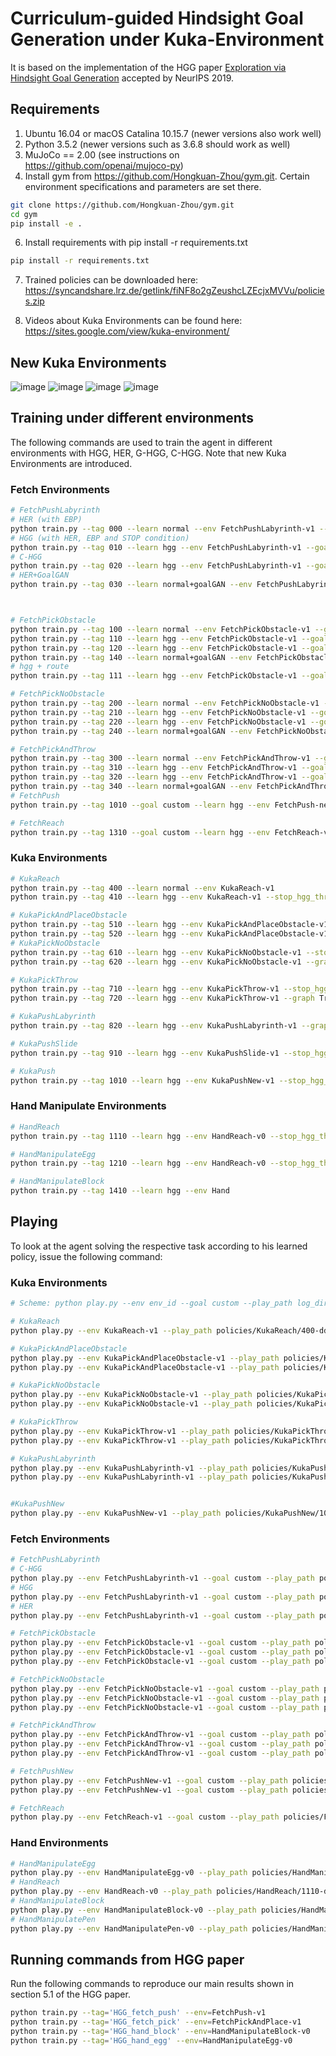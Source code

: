 # Curriculum-guided Hindsight Goal Generation under Kuka-Environment

It is based on the implementation of the HGG paper [Exploration via Hindsight Goal Generation](http://arxiv.org/abs/1906.04279) accepted by NeurIPS 2019.



## Requirements
1. Ubuntu 16.04 or macOS Catalina 10.15.7 (newer versions also work well) 
2. Python 3.5.2 (newer versions such as 3.6.8 should work as well)
3. MuJoCo == 2.00 (see instructions on https://github.com/openai/mujoco-py)
4. Install gym from https://github.com/Hongkuan-Zhou/gym.git. Certain environment specifications and parameters are set there. 


```bash
git clone https://github.com/Hongkuan-Zhou/gym.git
cd gym
pip install -e . 
```

6. Install requirements with pip install -r requirements.txt
```bash
pip install -r requirements.txt
```

7. Trained policies can be downloaded here: 
https://syncandshare.lrz.de/getlink/fiNF8o2gZeushcLZEcjxMVVu/policies.zip
   
8. Videos about Kuka Environments can be found here:
https://sites.google.com/view/kuka-environment/
   

## New Kuka Environments
![image](https://github.com/Hongkuan-Zhou/C-HGG/blob/main/Image/KukaReach.png)
![image](https://github.com/Hongkuan-Zhou/C-HGG/blob/main/Image/KukaPush.png)
![image](https://github.com/Hongkuan-Zhou/C-HGG/blob/main/Image/KukaPickNoObstacle.png)
![image](https://github.com/Hongkuan-Zhou/C-HGG/blob/main/Image/KukaPickObstacle.png)
## Training under different environments

The following commands are used to train the agent in different environments with HGG, HER, G-HGG, C-HGG.
Note that new Kuka Environments are introduced.

### Fetch Environments
```bash
# FetchPushLabyrinth
# HER (with EBP)
python train.py --tag 000 --learn normal --env FetchPushLabyrinth-v1 --goal custom 
# HGG (with HER, EBP and STOP condition)
python train.py --tag 010 --learn hgg --env FetchPushLabyrinth-v1 --goal custom --stop_hgg_threshold 0.3
# C-HGG
python train.py --tag 020 --learn hgg --env FetchPushLabyrinth-v1 --goal custom --stop_hgg_threshold 0.3 --graph True --n_x 31 --n_y 31 --n_z 11 --curriculum True
# HER+GoalGAN
python train.py --tag 030 --learn normal+goalGAN --env FetchPushLabyrinth-v1 --goal custom



# FetchPickObstacle
python train.py --tag 100 --learn normal --env FetchPickObstacle-v1 --goal custom 
python train.py --tag 110 --learn hgg --env FetchPickObstacle-v1 --goal custom --stop_hgg_threshold 0.3
python train.py --tag 120 --learn hgg --env FetchPickObstacle-v1 --goal custom --graph True --n_x 31 --n_y 31 --n_z 11 --stop_hgg_threshold 0.3 --curriculum True
python train.py --tag 140 --learn normal+goalGAN --env FetchPickObstacle-v1 --goal custom
# hgg + route
python train.py --tag 111 --learn hgg --env FetchPickObstacle-v1 --goal custom --stop_hgg_threshold 0.5 --route True 

# FetchPickNoObstacle
python train.py --tag 200 --learn normal --env FetchPickNoObstacle-v1 --goal custom 
python train.py --tag 210 --learn hgg --env FetchPickNoObstacle-v1 --goal custom --stop_hgg_threshold 0.3
python train.py --tag 220 --learn hgg --env FetchPickNoObstacle-v1 --goal custom --graph True --n_x 31 --n_y 31 --n_z 11 --stop_hgg_threshold 0.3 --curriculum True
python train.py --tag 240 --learn normal+goalGAN --env FetchPickNoObstacle-v1 --goal custom

# FetchPickAndThrow
python train.py --tag 300 --learn normal --env FetchPickAndThrow-v1 --goal custom 
python train.py --tag 310 --learn hgg --env FetchPickAndThrow-v1 --goal custom --stop_hgg_threshold 0.9
python train.py --tag 320 --learn hgg --env FetchPickAndThrow-v1 --goal custom --graph True --n_x 51 --n_y 51 --n_z 7 --stop_hgg_threshold 0.9 --curriculum True
python train.py --tag 340 --learn normal+goalGAN --env FetchPickAndThrow-v1 --goal custom
# FetchPush
python train.py --tag 1010 --goal custom --learn hgg --env FetchPush-new-v1 --stop_hgg_threshold 0.3 --epoch 20

# FetchReach
python train.py --tag 1310 --goal custom --learn hgg --env FetchReach-v1 --stop_hgg_threshold 0.3 --epoch 20

```
### Kuka Environments
```bash
# KukaReach
python train.py --tag 400 --learn normal --env KukaReach-v1 
python train.py --tag 410 --learn hgg --env KukaReach-v1 --stop_hgg_threshold 0.3

# KukaPickAndPlaceObstacle
python train.py --tag 510 --learn hgg --env KukaPickAndPlaceObstacle-v1 --stop_hgg_threshold 0.3
python train.py --tag 520 --learn hgg --env KukaPickAndPlaceObstacle-v1 --graph True --n_x 31 --n_y 31 --n_z 15 --stop_hgg_threshold 0.9 --curriculum True
# KukaPickNoObstacle
python train.py --tag 610 --learn hgg --env KukaPickNoObstacle-v1 --stop_hgg_threshold 0.3
python train.py --tag 620 --learn hgg --env KukaPickNoObstacle-v1 --graph True --n_x 31 --n_y 31 --n_z 21 --stop_hgg_threshold 0.9 --curriculum True

# KukaPickThrow
python train.py --tag 710 --learn hgg --env KukaPickThrow-v1 --stop_hgg_threshold 0.3 --epoch 30
python train.py --tag 720 --learn hgg --env KukaPickThrow-v1 --graph True --n_x 31 --n_y 31 --n_z 21 --stop_hgg_threshold 0.9 --epoch 30

# KukaPushLabyrinth
python train.py --tag 820 --learn hgg --env KukaPushLabyrinth-v1 --graph True --n_x 51 --n_y 51 --n_z 7 --stop_hgg_threshold 0.9 --curriculum True

# KukaPushSlide
python train.py --tag 910 --learn hgg --env KukaPushSlide-v1 --stop_hgg_threshold 0.3 --epoch 20

# KukaPush
python train.py --tag 1010 --learn hgg --env KukaPushNew-v1 --stop_hgg_threshold 0.3 --epoch 20
```

### Hand Manipulate Environments
```bash
# HandReach
python train.py --tag 1110 --learn hgg --env HandReach-v0 --stop_hgg_threshold 0.3 --epoch 20

# HandManipulateEgg
python train.py --tag 1210 --learn hgg --env HandReach-v0 --stop_hgg_threshold 0.3 --epoch 20

# HandManipulateBlock
python train.py --tag 1410 --learn hgg --env Hand 
```

## Playing 

To look at the agent solving the respective task according to his learned policy, issue the following command:

### Kuka Environments
```bash
# Scheme: python play.py --env env_id --goal custom --play_path log_dir --play_epoch <epoch number, latest or best>

# KukaReach
python play.py --env KukaReach-v1 --play_path policies/KukaReach/400-ddpg-KukaReach-v1-normal --play_epoch best

# KukaPickAndPlaceObstacle
python play.py --env KukaPickAndPlaceObstacle-v1 --play_path policies/KukaPickAndPlaceObstacle/520-ddpg-KukaPickAndPlaceObstacle-v1-hgg-graph-stop --play_epoch best
python play.py --env KukaPickAndPlaceObstacle-v1 --play_path policies/KukaPickAndPlaceObstacle/510-ddpg-KukaPickAndPlaceObstacle-v1-hgg-stop --play_epoch best

# KukaPickNoObstacle
python play.py --env KukaPickNoObstacle-v1 --play_path policies/KukaPickNoObstacle/610-ddpg-KukaPickNoObstacle-v1-hgg-stop --play_epoch best
python play.py --env KukaPickNoObstacle-v1 --play_path policies/KukaPickNoObstacle/620-ddpg-KukaPickNoObstacle-v1-hgg-graph-stop --play_epoch best

# KukaPickThrow
python play.py --env KukaPickThrow-v1 --play_path policies/KukaPickThrow/710-ddpg-KukaPickThrow-v1-hgg-stop --play_epoch best
python play.py --env KukaPickThrow-v1 --play_path policies/KukaPickThrow/720-ddpg-KukaPickThrow-v1-hgg-graph-stop --play_epoch best

# KukaPushLabyrinth
python play.py --env KukaPushLabyrinth-v1 --play_path policies/KukaPushLabyrinth/810-ddpg-KukaPushLabyrinth-v1-hgg-stop --play_epoch best
python play.py --env KukaPushLabyrinth-v1 --play_path policies/KukaPushLabyrinth/820-ddpg-KukaPushLabyrinth-v1-hgg-graph-stop --play_epoch best


#KukaPushNew
python play.py --env KukaPushNew-v1 --play_path policies/KukaPushNew/1010-ddpg-KukaPushNew-v1-hgg-stop --play_epoch best

```
### Fetch Environments
```bash
# FetchPushLabyrinth
# C-HGG
python play.py --env FetchPushLabyrinth-v1 --goal custom --play_path policies/FetchPushLabyrinth/020-ddpg-FetchPushLabyrinth-v1-hgg-graph-stop-curriculum --play_epoch best
# HGG
python play.py --env FetchPushLabyrinth-v1 --goal custom --play_path policies/FetchPushLabyrinth/010-ddpg-FetchPushLabyrinth-v1-hgg-stop --play_epoch best
# HER
python play.py --env FetchPushLabyrinth-v1 --goal custom --play_path policies/FetchPushLabyrinth/000-ddpg-FetchPushLabyrinth-v1-normal --play_epoch best

# FetchPickObstacle
python play.py --env FetchPickObstacle-v1 --goal custom --play_path policies/FetchPickObstacle/100-ddpg-FetchPickObstacle-v1-normal --play_epoch best
python play.py --env FetchPickObstacle-v1 --goal custom --play_path policies/FetchPickObstacle/110-ddpg-FetchPickObstacle-v1-hgg-stop --play_epoch best
python play.py --env FetchPickObstacle-v1 --goal custom --play_path policies/FetchPickObstacle/120-ddpg-FetchPickObstacle-v1-hgg-graph-stop-curriculum --play_epoch best

# FetchPickNoObstacle
python play.py --env FetchPickNoObstacle-v1 --goal custom --play_path policies/FetchPickNoObstacle/200-ddpg-FetchPickNoObstacle-v1-normal --play_epoch best
python play.py --env FetchPickNoObstacle-v1 --goal custom --play_path policies/FetchPickNoObstacle/210-ddpg-FetchPickNoObstacle-v1-hgg-stop --play_epoch best
python play.py --env FetchPickNoObstacle-v1 --goal custom --play_path policies/FetchPickNoObstacle/220-ddpg-FetchPickNoObstacle-v1-hgg-graph-stop-curriculum --play_epoch best

# FetchPickAndThrow
python play.py --env FetchPickAndThrow-v1 --goal custom --play_path policies/FetchPickAndThrow/300-ddpg-FetchPickAndThrow-v1-normal --play_epoch best
python play.py --env FetchPickAndThrow-v1 --goal custom --play_path policies/FetchPickAndThrow/310-ddpg-FetchPickAndThrow-v1-hgg-stop  --play_epoch best
python play.py --env FetchPickAndThrow-v1 --goal custom --play_path policies/FetchPickAndThrow/320-ddpg-FetchPickAndThrow-v1-hgg-mesh-stop  --play_epoch best

# FetchPushNew
python play.py --env FetchPushNew-v1 --goal custom --play_path policies/FetchPushNew/1011-ddpg-FetchPushNew-v1-hgg-stop-curriculum --play_epoch best
python play.py --env FetchPushNew-v1 --goal custom --play_path policies/FetchPushNew/1012-ddpg-FetchPushNew-v1-hgg-stop --play_epoch best

# FetchReach
python play.py --env FetchReach-v1 --goal custom --play_path policies/FetchReach/1310-ddpg-FetchReach-v1-hgg-stop --play_epoch best

```
### Hand Environments
```bash
# HandManipulateEgg
python play.py --env HandManipulateEgg-v0 --play_path policies/HandManipulateEgg/1210-ddpg-HandManipulateEgg-v0-hgg-stop --play_epoch best
# HandReach
python play.py --env HandReach-v0 --play_path policies/HandReach/1110-ddpg-HandReach-v0-hgg-stop --play_epoch best
# HandManipulateBlock
python play.py --env HandManipulateBlock-v0 --play_path policies/HandManipulateBlock/1410-ddpg-HandManipulateBlock-v0-hgg-stop --play_epoch best
# HandManipulatePen
python play.py --env HandManipulatePen-v0 --play_path policies/HandManipulatePen/1510-ddpg-HandManipulatePen-v0-hgg-stop  --play_epoch best
```

## Running commands from HGG paper

Run the following commands to reproduce our main results shown in section 5.1 of the HGG paper.

```bash
python train.py --tag='HGG_fetch_push' --env=FetchPush-v1
python train.py --tag='HGG_fetch_pick' --env=FetchPickAndPlace-v1
python train.py --tag='HGG_hand_block' --env=HandManipulateBlock-v0
python train.py --tag='HGG_hand_egg' --env=HandManipulateEgg-v0
```
